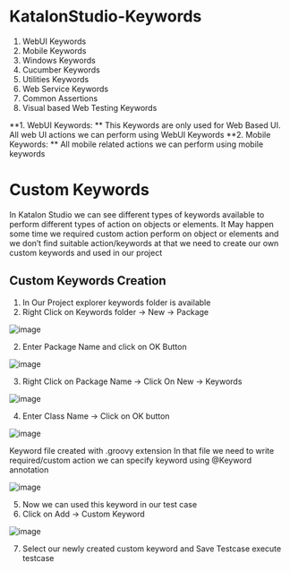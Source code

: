 # KatalonStudio-Keywords

1.	WebUI Keywords
2.	Mobile Keywords
3.	Windows Keywords
4.	Cucumber Keywords
5.	Utilities Keywords
6.	Web Service Keywords
7.	Common Assertions
8.	Visual based Web Testing Keywords

**1.	WebUI Keywords: ** This Keywords are only used for Web Based UI. All web UI actions we can perform using WebUI Keywords
**2.	Mobile Keywords: ** All mobile related actions we can perform using mobile keywords

# Custom Keywords

In Katalon Studio we can see different types of keywords available to perform different types of action on objects or elements.
It May happen some time we required custom action perform on object or elements and we don’t find suitable action/keywords at that we need to create our own custom keywords and used in our project

 ## Custom Keywords Creation
 
 1.	In Our Project explorer keywords folder is available
 2. Right Click on Keywords folder -> New -> Package

![image](https://user-images.githubusercontent.com/11056300/159283716-ec56df8e-6596-4101-b5f8-5667849f9d06.png)

2.	Enter Package Name and click on OK Button

![image](https://user-images.githubusercontent.com/11056300/159283770-9cf96e4f-c893-4bca-9a0c-2901900eca4c.png)

3.	Right Click on Package Name -> Click On New -> Keywords

![image](https://user-images.githubusercontent.com/11056300/159283903-440f5dcb-d6f0-40c8-808a-fc95c67c2c61.png)

4.	Enter Class Name -> Click on OK button

![image](https://user-images.githubusercontent.com/11056300/159283982-5a88c394-9733-4999-9348-2f70ec196781.png)

Keyword file created with .groovy extension
In that file we need to write required/custom action we can specify keyword using @Keyword annotation

![image](https://user-images.githubusercontent.com/11056300/159311461-f46373d2-0d67-472b-a53f-038720f39cdf.png)

5.	Now we can used this keyword in our test case
6.	Click on Add -> Custom Keyword

![image](https://user-images.githubusercontent.com/11056300/159311578-5fbd5aac-dac6-4285-b32a-57a878076418.png)

7.	Select our newly created custom keyword and Save Testcase execute testcase
